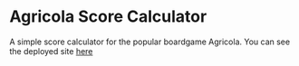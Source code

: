 # Agricola Score Calculator
A simple score calculator for the popular boardgame Agricola. 
You can see the deployed site [here](https://john-mcpherson.github.io/Agricola-score-calculator/)